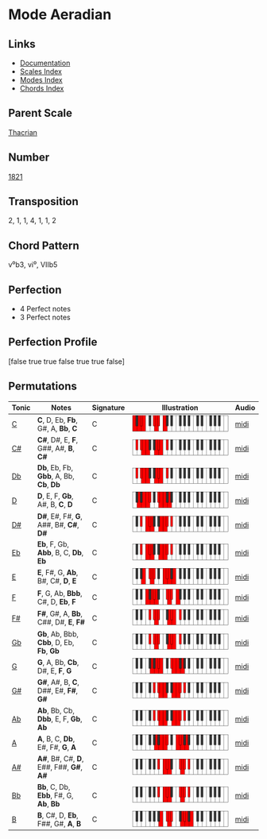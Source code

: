 # Mode Aeradian

## Links

- [Documentation](README.md)
- [Scales Index](Scales.md)
- [Modes Index](Modes.md)
- [Chords Index](Chords.md)

## Parent Scale

[Thacrian](ScaleThacrian.md)

## Number

[1821](https://ianring.com/musictheory/scales/1821)

## Transposition

2, 1, 1, 4, 1, 1, 2

## Chord Pattern

v⁰b3, vi⁰, VIIb5

## Perfection

- 4 Perfect notes
- 3 Perfect notes

## Perfection Profile

[false true true false true true false]

## Permutations

| Tonic | Notes | Signature | Illustration | Audio |
|-------|-------|-----------|--------------|-------|
| [C](ModeCNaturalAeradian.md) | **C**, D, Eb, **Fb**, G#, A, **Bb**, **C** | C | ![CNaturalAeradian](ModeCNaturalAeradian.png) | [midi](https://github.com/edipermadi/music/blob/main/docs/ModeCNaturalAeradian.mid?raw=true) |
| [C#](ModeCSharpAeradian.md) | **C#**, D#, E, **F**, G##, A#, **B**, **C#** | C | ![CSharpAeradian](ModeCSharpAeradian.png) | [midi](https://github.com/edipermadi/music/blob/main/docs/ModeCSharpAeradian.mid?raw=true) |
| [Db](ModeDFlatAeradian.md) | **Db**, Eb, Fb, **Gbb**, A, Bb, **Cb**, **Db** | C | ![DFlatAeradian](ModeDFlatAeradian.png) | [midi](https://github.com/edipermadi/music/blob/main/docs/ModeDFlatAeradian.mid?raw=true) |
| [D](ModeDNaturalAeradian.md) | **D**, E, F, **Gb**, A#, B, **C**, **D** | C | ![DNaturalAeradian](ModeDNaturalAeradian.png) | [midi](https://github.com/edipermadi/music/blob/main/docs/ModeDNaturalAeradian.mid?raw=true) |
| [D#](ModeDSharpAeradian.md) | **D#**, E#, F#, **G**, A##, B#, **C#**, **D#** | C | ![DSharpAeradian](ModeDSharpAeradian.png) | [midi](https://github.com/edipermadi/music/blob/main/docs/ModeDSharpAeradian.mid?raw=true) |
| [Eb](ModeEFlatAeradian.md) | **Eb**, F, Gb, **Abb**, B, C, **Db**, **Eb** | C | ![EFlatAeradian](ModeEFlatAeradian.png) | [midi](https://github.com/edipermadi/music/blob/main/docs/ModeEFlatAeradian.mid?raw=true) |
| [E](ModeENaturalAeradian.md) | **E**, F#, G, **Ab**, B#, C#, **D**, **E** | C | ![ENaturalAeradian](ModeENaturalAeradian.png) | [midi](https://github.com/edipermadi/music/blob/main/docs/ModeENaturalAeradian.mid?raw=true) |
| [F](ModeFNaturalAeradian.md) | **F**, G, Ab, **Bbb**, C#, D, **Eb**, **F** | C | ![FNaturalAeradian](ModeFNaturalAeradian.png) | [midi](https://github.com/edipermadi/music/blob/main/docs/ModeFNaturalAeradian.mid?raw=true) |
| [F#](ModeFSharpAeradian.md) | **F#**, G#, A, **Bb**, C##, D#, **E**, **F#** | C | ![FSharpAeradian](ModeFSharpAeradian.png) | [midi](https://github.com/edipermadi/music/blob/main/docs/ModeFSharpAeradian.mid?raw=true) |
| [Gb](ModeGFlatAeradian.md) | **Gb**, Ab, Bbb, **Cbb**, D, Eb, **Fb**, **Gb** | C | ![GFlatAeradian](ModeGFlatAeradian.png) | [midi](https://github.com/edipermadi/music/blob/main/docs/ModeGFlatAeradian.mid?raw=true) |
| [G](ModeGNaturalAeradian.md) | **G**, A, Bb, **Cb**, D#, E, **F**, **G** | C | ![GNaturalAeradian](ModeGNaturalAeradian.png) | [midi](https://github.com/edipermadi/music/blob/main/docs/ModeGNaturalAeradian.mid?raw=true) |
| [G#](ModeGSharpAeradian.md) | **G#**, A#, B, **C**, D##, E#, **F#**, **G#** | C | ![GSharpAeradian](ModeGSharpAeradian.png) | [midi](https://github.com/edipermadi/music/blob/main/docs/ModeGSharpAeradian.mid?raw=true) |
| [Ab](ModeAFlatAeradian.md) | **Ab**, Bb, Cb, **Dbb**, E, F, **Gb**, **Ab** | C | ![AFlatAeradian](ModeAFlatAeradian.png) | [midi](https://github.com/edipermadi/music/blob/main/docs/ModeAFlatAeradian.mid?raw=true) |
| [A](ModeANaturalAeradian.md) | **A**, B, C, **Db**, E#, F#, **G**, **A** | C | ![ANaturalAeradian](ModeANaturalAeradian.png) | [midi](https://github.com/edipermadi/music/blob/main/docs/ModeANaturalAeradian.mid?raw=true) |
| [A#](ModeASharpAeradian.md) | **A#**, B#, C#, **D**, E##, F##, **G#**, **A#** | C | ![ASharpAeradian](ModeASharpAeradian.png) | [midi](https://github.com/edipermadi/music/blob/main/docs/ModeASharpAeradian.mid?raw=true) |
| [Bb](ModeBFlatAeradian.md) | **Bb**, C, Db, **Ebb**, F#, G, **Ab**, **Bb** | C | ![BFlatAeradian](ModeBFlatAeradian.png) | [midi](https://github.com/edipermadi/music/blob/main/docs/ModeBFlatAeradian.mid?raw=true) |
| [B](ModeBNaturalAeradian.md) | **B**, C#, D, **Eb**, F##, G#, **A**, **B** | C | ![BNaturalAeradian](ModeBNaturalAeradian.png) | [midi](https://github.com/edipermadi/music/blob/main/docs/ModeBNaturalAeradian.mid?raw=true) |
